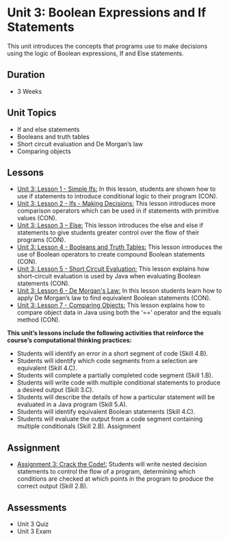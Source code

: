 # Unit 3: Boolean Expressions and If Statements

This unit introduces the concepts that programs use to make decisions using the logic of Boolean expressions, If and Else statements.

## Duration
 * 3 Weeks

## Unit Topics
 * If and else statements
 * Booleans and truth tables
 * Short circuit evaluation and De Morgan’s law
 * Comparing objects

## Lessons
 * [Unit 3: Lesson 1 - Simple Ifs:](https://github.com/mapoztate/apcsa2020/tree/master/unit3/lesson1) In this lesson, students are shown how to use if statements to introduce conditional logic to their program (CON).
 * [Unit 3: Lesson 2 - Ifs - Making Decisions:](https://github.com/mapoztate/apcsa2020/tree/master/unit3/lesson2) This lesson introduces more comparison operators which can be used in if statements with primitive values (CON).
 * [Unit 3: Lesson 3 – Else:](https://github.com/mapoztate/apcsa2020/tree/master/unit3/lesson3) This lesson introduces the else and else if statements to give students greater control over the flow of their programs (CON).
 * [Unit 3: Lesson 4 - Booleans and Truth Tables:](https://github.com/mapoztate/apcsa2020/tree/master/unit3/lesson4) This lesson introduces the use of Boolean operators to create compound Boolean statements (CON).
 * [Unit 3: Lesson 5 - Short Circuit Evaluation:](https://github.com/mapoztate/apcsa2020/tree/master/unit3/lesson5) This lesson explains how short-circuit evaluation is used by Java when evaluating Boolean statements (CON).
 * [Unit 3: Lesson 6 - De Morgan's Law:](https://github.com/mapoztate/apcsa2020/tree/master/unit3/lesson6) In this lesson students learn how to apply De Morgan’s law to find equivalent Boolean statements (CON).
 * [Unit 3: Lesson 7 - Comparing Objects:](https://github.com/mapoztate/apcsa2020/tree/master/unit3/lesson7) This lesson explains how to compare object data in Java using both the ‘==’ operator and the equals method (CON).
 
 **This unit’s lessons include the following activities that reinforce the course’s computational thinking practices:**
 * Students will identify an error in a short segment of code (Skill 4.B).
 * Students will identify which code segments from a selection are equivalent (Skill 4.C).
 * Students will complete a partially completed code segment (Skill 1.B).
 * Students will write code with multiple conditional statements to produce a desired output (Skill 3.C).
 * Students will describe the details of how a particular statement will be evaluated in a Java program (Skill 5.A).
 * Students will identify equivalent Boolean statements (Skill 4.C).
 * Students will evaluate the output from a code segment containing multiple conditionals (Skill 2.B). Assignment
 
 ## Assignment
 * [Assignment 3: Crack the Code!:](https://github.com/mapoztate/apcsa2020/blob/master/unit3/U3_Assignment.java) Students will write nested decision statements to control the flow of a program, determining which conditions are checked at which points in the program to produce the correct output (Skill 2.B).
 
 ## Assessments
 * Unit 3 Quiz
 * Unit 3 Exam
